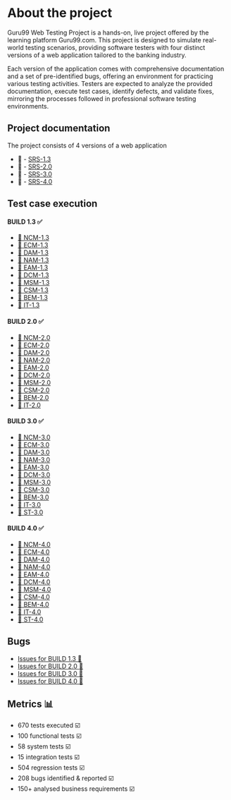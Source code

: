 
# About the project

Guru99 Web Testing Project is a hands-on, live project offered by the learning platform Guru99.com. This project is designed to simulate real-world testing scenarios, providing software testers with four distinct versions of a web application tailored to the banking industry. 

Each version of the application comes with comprehensive documentation and a set of pre-identified bugs, offering an environment for practicing various testing activities. Testers are expected to analyze the provided documentation, execute test cases, identify defects, and validate fixes, mirroring the processes followed in professional software testing environments.

## Project documentation
The project consists of 4 versions of a web application 

- 📄 - [SRS-1.3](https://github.com/GeorgeMarian01/test/blob/main/Project%20documentation/SRS-1.3.pdf)
- 📄 - [SRS-2.0](https://github.com/GeorgeMarian01/test/blob/main/Project%20documentation/SRS-2.0.pdf)
- 📄 - [SRS-3.0](https://github.com/GeorgeMarian01/test/blob/main/Project%20documentation/SRS-3.0.pdf)
- 📄 - [SRS-4.0](https://github.com/GeorgeMarian01/test/blob/main/Project%20documentation/SRS-4.0.pdf)

## Test case execution
#### BUILD 1.3 ✅   

- [🧪 NCM-1.3](https://github.com/GeorgeMarian01/test/blob/main/Test%20case%20execution/Build%201.3/NCM-1.3.pdf)  
- [🧪 ECM-1.3](https://github.com/GeorgeMarian01/test/blob/main/Test%20case%20execution/Build%201.3/ECM-1.3.pdf)  
- [🧪 DAM-1.3](https://github.com/GeorgeMarian01/test/blob/main/Test%20case%20execution/Build%201.3/DAM-1.3.pdf)  
- [🧪 NAM-1.3](https://github.com/GeorgeMarian01/test/blob/main/Test%20case%20execution/Build%201.3/NAM-1.3.pdf)  
- [🧪 EAM-1.3](https://github.com/GeorgeMarian01/test/blob/main/Test%20case%20execution/Build%201.3/EAM-1.3.pdf)  
- [🧪 DCM-1.3](https://github.com/GeorgeMarian01/test/blob/main/Test%20case%20execution/Build%201.3/DCM-1.3.pdf)  
- [🧪 MSM-1.3](https://github.com/GeorgeMarian01/test/blob/main/Test%20case%20execution/Build%201.3/MSM-1.3.pdf)  
- [🧪 CSM-1.3](https://github.com/GeorgeMarian01/test/blob/main/Test%20case%20execution/Build%201.3/CSM-1.3.pdf)  
- [🧪 BEM-1.3](https://github.com/GeorgeMarian01/test/blob/main/Test%20case%20execution/Build%201.3/BEM-1.3.pdf)  
- [🧪 IT-1.3](https://github.com/GeorgeMarian01/test/blob/main/Test%20case%20execution/Build%201.3/IT-1.3.pdf)

#### BUILD 2.0 ✅

- [🧪 NCM-2.0](https://github.com/GeorgeMarian01/test/blob/main/Test%20case%20execution/Build%202.0/NCM-2.0.pdf)
- [🧪 ECM-2.0](https://github.com/GeorgeMarian01/test/blob/main/Test%20case%20execution/Build%202.0/ECM-2.0.pdf)
- [🧪 DAM-2.0](https://github.com/GeorgeMarian01/test/blob/main/Test%20case%20execution/Build%202.0/DAM-2.0.pdf)
- [🧪 NAM-2.0](https://github.com/GeorgeMarian01/test/blob/main/Test%20case%20execution/Build%202.0/NAM-2.0.pdf)
- [🧪 EAM-2.0](https://github.com/GeorgeMarian01/test/blob/main/Test%20case%20execution/Build%202.0/EAM-2.0.pdf)
- [🧪 DCM-2.0](https://github.com/GeorgeMarian01/test/blob/main/Test%20case%20execution/Build%202.0/DCM-2.0.pdf)
- [🧪 MSM-2.0](https://github.com/GeorgeMarian01/test/blob/main/Test%20case%20execution/Build%202.0/MSM-2.0.pdf)
- [🧪 CSM-2.0](https://github.com/GeorgeMarian01/test/blob/main/Test%20case%20execution/Build%202.0/CSM-2.0.pdf)
- [🧪 BEM-2.0](https://github.com/GeorgeMarian01/test/blob/main/Test%20case%20execution/Build%202.0/BEM-2.0.pdf)
- [🧪 IT-2.0](https://github.com/GeorgeMarian01/test/blob/main/Test%20case%20execution/Build%202.0/IT-2.0.pdf)

#### BUILD 3.0 ✅
- [🧪 NCM-3.0](https://github.com/GeorgeMarian01/test/blob/main/Test%20case%20execution/Build%203.0/NCM-3.0.pdf)
- [🧪 ECM-3.0](https://github.com/GeorgeMarian01/test/blob/main/Test%20case%20execution/Build%203.0/ECM-3.0.pdf)
- [🧪 DAM-3.0](https://github.com/GeorgeMarian01/test/blob/main/Test%20case%20execution/Build%203.0/DAM-3.0.pdf)
- [🧪 NAM-3.0](https://github.com/GeorgeMarian01/test/blob/main/Test%20case%20execution/Build%203.0/NAM-3.0.pdf)
- [🧪 EAM-3.0](https://github.com/GeorgeMarian01/test/blob/main/Test%20case%20execution/Build%203.0/EAM-3.0.pdf)
- [🧪 DCM-3.0](https://github.com/GeorgeMarian01/test/blob/main/Test%20case%20execution/Build%203.0/DCM-3.0.pdf)
- [🧪 MSM-3.0](https://github.com/GeorgeMarian01/test/blob/main/Test%20case%20execution/Build%203.0/MSM-3.0.pdf)
- [🧪 CSM-3.0](https://github.com/GeorgeMarian01/test/blob/main/Test%20case%20execution/Build%203.0/CSM-3.0.pdf)
- [🧪 BEM-3.0](https://github.com/GeorgeMarian01/test/blob/main/Test%20case%20execution/Build%203.0/BEM-3.0.pdf)
- [🧪 IT-3.0](https://github.com/GeorgeMarian01/test/blob/main/Test%20case%20execution/Build%203.0/IT-3.0.pdf)
- [🧪 ST-3.0](https://github.com/GeorgeMarian01/test/blob/main/Test%20case%20execution/Build%203.0/ST-3.0.pdf)

#### BUILD 4.0 ✅
- [🧪 NCM-4.0](https://github.com/GeorgeMarian01/test/blob/main/Test%20case%20execution/Build%204.0/NCM-4.0.pdf)
- [🧪 ECM-4.0](https://github.com/GeorgeMarian01/test/blob/main/Test%20case%20execution/Build%204.0/ECM-4.0.pdf)
- [🧪 DAM-4.0](https://github.com/GeorgeMarian01/test/blob/main/Test%20case%20execution/Build%204.0/DAM-4.0.pdf)
- [🧪 NAM-4.0](https://github.com/GeorgeMarian01/test/blob/main/Test%20case%20execution/Build%204.0/NAM-4.0.pdf)
- [🧪 EAM-4.0](https://github.com/GeorgeMarian01/test/blob/main/Test%20case%20execution/Build%204.0/EAM-4.0.pdf)
- [🧪 DCM-4.0](https://github.com/GeorgeMarian01/test/blob/main/Test%20case%20execution/Build%204.0/DCM-4.0.pdf)
- [🧪 MSM-4.0](https://github.com/GeorgeMarian01/test/blob/main/Test%20case%20execution/Build%204.0/MSM-4.0.pdf)
- [🧪 CSM-4.0](https://github.com/GeorgeMarian01/test/blob/main/Test%20case%20execution/Build%204.0/CSM-4.0.pdf)
- [🧪 BEM-4.0](https://github.com/GeorgeMarian01/test/blob/main/Test%20case%20execution/Build%204.0/BEM-4.0.pdf)
- [🧪 IT-4.0](https://github.com/GeorgeMarian01/test/blob/main/Test%20case%20execution/Build%204.0/IT-4.0.pdf)
- [🧪 ST-4.0](https://github.com/GeorgeMarian01/test/blob/main/Test%20case%20execution/Build%204.0/ST-4.0.pdf)

## Bugs 
- [Issues for BUILD 1.3 🚩](https://github.com/GeorgeMarian01/test/tree/main/Bugs/Build%201.3)
- [Issues for BUILD 2.0 🚩](https://github.com/GeorgeMarian01/test/tree/main/Bugs/Build%202.0)
- [Issues for BUILD 3.0 🚩](https://github.com/GeorgeMarian01/test/tree/main/Bugs/Build%203.0)
- [Issues for BUILD 4.0 🚩](https://github.com/GeorgeMarian01/test/tree/main/Bugs/Build%204.0)

## Metrics 📊
- 670 tests executed ☑️
- 100 functional tests ☑️
- 58 system tests ☑️
- 15 integration tests ☑️
- 504 regression tests ☑️
- 208 bugs identified & reported ☑️
- 150+ analysed business requirements ☑️
